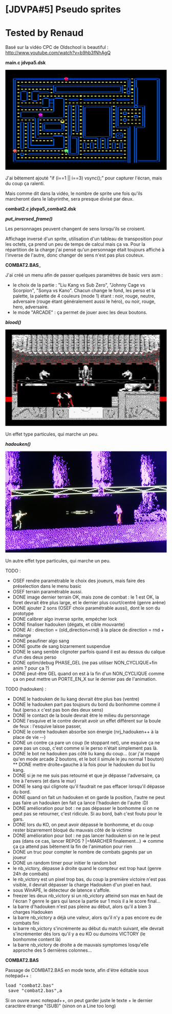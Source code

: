 # [JDVPA#5] Pseudo sprites
# Tested by Renaud

Basé sur la vidéo CPC de Oldschool is beautiful : http://www.youtube.com/watch?v=b9hb3fNhAgQ

__main.c jdvpa5.dsk__

![JDVPA5.dsk.png](JDVPA5.dsk.png)

J'ai bêtement ajouté "if (i==1 || i==3) vsync();" pour capturer l'écran, mais du coup ça ralenti.

Mais comme dit dans la vidéo, le nombre de sprite une fois qu'ils marcheront dans le labyrinthe, sera presque divisé par deux.

__combat2.c jdvpa5_combat2.dsk__

___put_inversed_frame()___

Les personnages peuvent changent de sens lorsqu'ils se croisent.

Affichage inversé d'un sprite, utilisation d'un tableau de transposition pour les octets, ça prend un peu de temps de calcul mais ça va.
Pour la répartition de la charge j'ai pensé qu'un personnage était toujours affiché à l'inverse de l'autre, donc changer de sens n'est pas plus couteux.

__COMBAT2.BAS___

J'ai créé un menu afin de passer quelques paramètres de basic vers asm :
* le choix de la partie : "Liu Kang vs Sub Zero", "Johnny Cage vs Scorpion", "Sonya vs Kano". Chacun change le fond, les perso et la palette, la palette de 4 couleurs (mode 1) étant : noir, rouge, neutre, adversaire (rouge étant généralement aussi le héro), ou noir, rouge, hero, adversaire.
* le mode "ARCADE" : ça permet de jouer avec les deux boutons.

___blood()___

![JDVPA5_combat2-sang.dsk.png](JDVPA5_combat2-sang.dsk.png)

Un effet type particules, qui marche un peu.

___hadouken()___

![JDVPA5_combat2-hadouken.dsk.png](JDVPA5_combat2-hadouken.dsk.png)

Un autre effet type particules, qui marche un peu.

TODO :
* OSEF rendre paramétrable le choix des joueurs, mais faire des préselection dans le menu basic
* OSEF terrain paramétrable aussi.
* DONE image dernier terrain OK, mais zone de combat : le 1 est OK, la foret devrait être plus large, et le dernier plus court/centré (genre arène) 
* DONE ajouter 2 sons (OSEF choix paramétrable aussi), dont le son du prototype
* DONE calibrer algo inverse sprite, empécher lock
* DONE finaliser hadouken (dégats, et cible mouvante)
* DONE AI : direction = (old_direction+rnd) à la place de  direction = rnd + mélange
* DONE peaufiner algo sang
* DONE goutte de sang bizarrement suspendue
* DONE le sang semble clignoter parfois quand il est au dessus du calque d'un des deux perso
* DONE optim/debug PHASE_GEL (ne pas utiliser NON_CYCLIQUE+fin anim ? pour ça ?)
* DONE peut-être GEL quand on est à la fin d'un NON_CYCLIQUE comme ça on peut mettre un PORTE_EN_X sur le dernier pas de l'animation.

TODO (hadouken) :
* DONE le hadouken de liu kang devrait être plus bas (ventre)
* DONE le hadouken part pas toujours du bord du bonhomme comme il faut (perso.x c'est pas bon des deux sens)
* DONE le contact de la boule devrait être le milieu du personnage
* DONE l'esquive et le contre devrait avoir un effet différent sur la boule de feux : l'esquive laisse passer,
* DONE le contre hadouken absorbe son énergie (nrj_hadouken++ à la place de vie --)
* DONE un contre ça pare un coup (le stoppant net), une esquive ça ne pare pas un coup, c'est comme si le perso n'était simplement pas là.
* DONE le bot ne hadouken pas côté liu kang du coup... (car j'ai mappé qu'en mode arcade 2 boutons, et le bot il simule le jeu normal 1 bouton)
** DONE mettre droite+gauche à la fois pour le hadouken du bot liu kang.
* DONE si je ne me suis pas retourné et que je dépasse l'adversaire, ça tire à l'envers (et dans le mur)
* DONE le sang qui clignote qu'il faudrait ne pas effacer lorsqu'il dépasse du bord.
* DONE quand on fait un hadouken et on garde la position, l'autre ne peut pas faire un hadouken (en fait ça lance l'hadouken de l'autre :D)
* DONE amélioration pour bot : ne pas dépasser le bonhomme si on ne peut pas se retourner, c'est ridicule. Si au bord, bah c'est foutu pour le gars.
* DONE lors du KO, on peut avoir dépassé le bonhomme, et du coup rester bizarrement bloqué du mauvais côté de la victime
* DONE amélioration pour bot : ne pas lancer hadouken si on ne le peut pas (dans ce cas, lancer REPOS ? |=MARCHER finalement...) => comme ça ça attend pas bêtement la fin de l'animation pour rien
* DONE un truc pour compter le nombre de combats gagnés par un joueur
* DONE un random timer pour initier le random bot
* le nb_victory, dépasse à droite quand le compteur est trop haut (genre 24h de combats)
* le nb_victory est un pixel trop bas, du coup la première victoire n'est pas visible, il devrait dépasser la charge Hadouken d'un pixel en haut.
* sous WinAPE, le détecteur de latence s'affole.
* freezer les deux nb_victory si un nb_victory atteind son max en haut de l'écran ? genre le gars qui lance la partie sur 1 mois il a le score final...
* la barre d'hadouken n'est pas pleine au début, alors qu'il a bien 3 charges Hadouken
* la barre nb_victory a déjà une valeur, alors qu'il n'y a pas encore eu de combats fini
* la barre nb_victory s'incrémente au début du match suivant, elle devrait s'incrémenter dès lors qu'il y a eu KO ou dumoins VICTORY (le bonhomme content là)
* la barre nb_victory de droite a de mauvais symptomes losqu'elle approche des 5 dernières colonnes...

__COMBAT2.BAS__

Passage de COMBAT2.BAS en mode texte, afin d'être éditable sous notepad++ :
<pre>load "combat2.bas"
 save "combat2.bas",a</pre>
Si on ouvre avec notepad++, on peut garder juste le texte + le dernier caractère étrange "(SUB)" (sinon on a Line too long)
